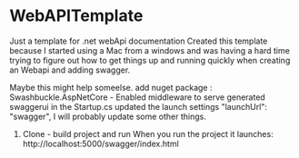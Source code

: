 # WebAPITemplate
Just a template for .net webApi documentation
Created this template because I started using a Mac from a windows 
and was having a hard time trying to figure out how to 
get things up and running quickly when creating an Webapi and adding swagger. 

Maybe this might help someelse. 
add nuget package : Swashbuckle.AspNetCore -
Enabled middleware to serve generated swaggerui in the Startup.cs 
updated the launch settings
"launchUrl": "swagger",
I will probably update some other things. 

1. Clone - build project and run 
When you run the project it launches: http://localhost:5000/swagger/index.html
